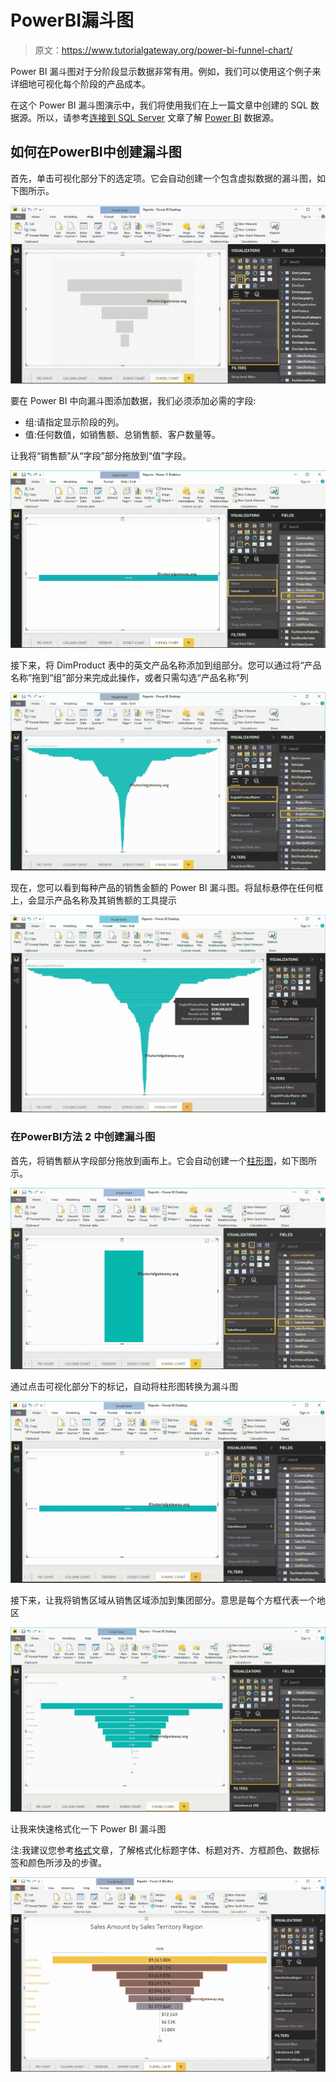 # PowerBI漏斗图

> 原文：<https://www.tutorialgateway.org/power-bi-funnel-chart/>

Power BI 漏斗图对于分阶段显示数据非常有用。例如，我们可以使用这个例子来详细地可视化每个阶段的产品成本。

在这个 Power BI 漏斗图演示中，我们将使用我们在上一篇文章中创建的 SQL 数据源。所以，请参考[连接到 SQL Server](https://www.tutorialgateway.org/connect-power-bi-to-sql-server/) 文章了解 [Power BI](https://www.tutorialgateway.org/power-bi-tutorial/) 数据源。

## 如何在PowerBI中创建漏斗图

首先，单击可视化部分下的选定项。它会自动创建一个包含虚拟数据的漏斗图，如下图所示。

![Power BI Funnel Chart 1](img/5dbbb021e62800715855d25b461ecb0e.png)

要在 Power BI 中向漏斗图添加数据，我们必须添加必需的字段:

*   组:请指定显示阶段的列。
*   值:任何数值，如销售额、总销售额、客户数量等。

让我将“销售额”从“字段”部分拖放到“值”字段。

![Power BI Funnel Chart 2](img/b631f322d4c81a390b5acd497791bde9.png)

接下来，将 DimProduct 表中的英文产品名称添加到组部分。您可以通过将“产品名称”拖到“组”部分来完成此操作，或者只需勾选“产品名称”列

![Power BI Funnel Chart 3](img/361b63c4c8aa1c9669ad11928739c648.png)

现在，您可以看到每种产品的销售金额的 Power BI 漏斗图。将鼠标悬停在任何框上，会显示产品名称及其销售额的工具提示

![Power BI Funnel Chart 4](img/0d055249d96fb4e8ab1dcda39c3d52da.png)

### 在PowerBI方法 2 中创建漏斗图

首先，将销售额从字段部分拖放到画布上。它会自动创建一个[柱形图](https://www.tutorialgateway.org/column-chart-in-power-bi/)，如下图所示。

![Power BI Funnel Chart 5](img/cdffd8fdf58e9f56a1db4a96b1890363.png)

通过点击可视化部分下的标记，自动将柱形图转换为漏斗图

![Power BI Funnel Chart 6](img/d21f8fe6441528bffe9ea686adf3c9f5.png)

接下来，让我将销售区域从销售区域添加到集团部分。意思是每个方框代表一个地区

![Power BI Funnel Chart 7](img/1afecd524e1b1e7ad41de9e91572b015.png)

让我来快速格式化一下 Power BI 漏斗图

注:我建议您参考[格式](https://www.tutorialgateway.org/format-funnel-chart-in-power-bi/)文章，了解格式化标题字体、标题对齐、方框颜色、数据标签和颜色所涉及的步骤。

![Power BI Funnel Chart 8](img/abc41dde0371eeb7ef10e3f4eeb1cbc9.png)